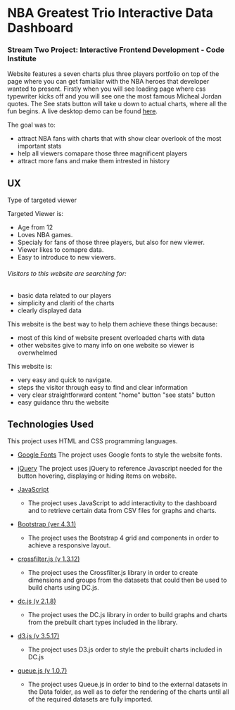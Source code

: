 # NBA Greatest Trio Interactive Data Dashboard

### Stream Two Project: Interactive Frontend Development - Code Institute

Website features a seven charts plus three players portfolio on top of the page where you can
get famialiar with the NBA heroes that developer wanted to present.
Firstly when you will see loading page
where css typewriter kicks off and you will see one the most famous Micheal Jordan quotes.
The See stats button will take u down to actual charts, where all the fun begins.
A live desktop demo can be found [here](https://tomciosegal.github.io/NBA_greatest_trio/).


The goal was to:
- attract NBA fans with charts that with show  clear overlook of the most important stats
- help all viewers comapare those three magnificent players  
- attract more fans and make them intrested in history 

## UX
Type of targeted viewer

Targeted Viewer is:
- Age from 12
- Loves NBA games.
- Specialy for fans of those three players, but also for new viewer.
- Viewer likes to comapre data.
- Easy to introduce to new viewers.

###### Visitors to this website are searching for:
- basic data related to our players
- simplicity and clariti of the charts
- clearly displayed data

This website is the best way to help them achieve these things because:

- most of this kind of website present overloaded charts with data
- other websites give to many info on one website so viewer is overwhelmed

This website is:
- very easy and quick to navigate.
- steps the visitor through easy to find and clear information
- very clear straightforward content "home" button "see stats" button
- easy guidance  thru the website

## Technologies Used
This project uses HTML and CSS programming languages.

- [Google Fonts](https://fonts.google.com/)
The project uses Google fonts to style the website fonts.

 - [jQuery]( https://jquery.com/)
The project uses jQuery to reference Javascript needed for the button hovering, displaying or hiding items on website.

- [JavaScript](https://developer.mozilla.org/en-US/docs/Web/JavaScript)
    - The project uses JavaScript to add interactivity to the dashboard and to retrieve certain data from CSV files for graphs and charts.

- [Bootstrap (ver 4.3.1)](https://getbootstrap.com/)
    - The project uses the Bootstrap 4 grid and components in order to achieve a responsive layout.

- [crossfilter.js (v 1.3.12)](https://square.github.io/crossfilter/)
    - The project uses the Crossfilter.js library in order to create dimensions and groups from the datasets that could then be used to build charts using DC.js.

- [dc.js (v 2.1.8)](https://dc-js.github.io/dc.js/)
    - The project uses the DC.js library in order to build graphs and charts from the prebuilt chart types included in the library.

- [d3.js (v 3.5.17)](https://d3js.org/)
    - The project uses D3.js order to style the prebuilt charts included in DC.js

- [queue.js (v 1.0.7)](https://www.npmjs.com/package/queue)
    - The project uses Queue.js in order to bind to the external datasets in the Data folder, as well as to defer the rendering of the charts until all of the required datasets are fully imported.

